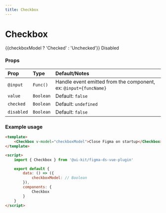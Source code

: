 ```yaml
---
title: Checkbox
---
```


<script setup>
import {ref} from "vue"; 

const checkboxModel = defineModel()
</script>

# Checkbox

<ComponentWrapper >
<Checkbox v-model="checkboxModel"> {{checkboxModel ? 'Checked' : 'Unchecked'}} </Checkbox>
<Checkbox disabled>Disabled</Checkbox>
</ComponentWrapper>

### Props

| Prop       | Type       | Default/Notes                                                    |
| :--------- |:-----------| :--------------------------------------------------------------- |
| `@input`   | `Func()`   | Handle event emitted from the component, ex: `@input={funcName}` |
| `value`    | `Boolean`  | Default: `false`                                                 |
| `checked`  | `Boolean`  | Default: `undefined`                                             |
| `disabled` | `Boolean`  | Default: `false`                                                 |

### Example usage

```html
<template>
	<Checkbox v-model="checkboxModel">Close Figma on startup</Checkbox>
</template>

<script>
	import { Checkbox } from '@ui-kit/figma-ds-vue-plugin'

	export default {
	    data: () => ({
		    checkboxModel: // Boolean
	    }),
		components: {
			Checkbox
		}
	}
</script>
```
